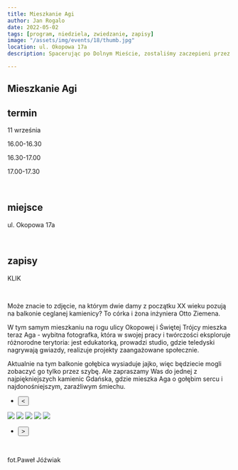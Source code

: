 ```yaml
---
title: Mieszkanie Agi
author: Jan Rogalo
date: 2022-05-02
tags: [program, niedziela, zwiedzanie, zapisy]
image: "/assets/img/events/18/thumb.jpg"
location: ul. Okopowa 17a
description: Spacerując po Dolnym Mieście, zostaliśmy zaczepieni przez nieznajomą osobę, która zaoferowała nam pomoc i zaprosiła do wnętrza lokalu, w którym pracuje. Tą osobą okazała się Danuta Płuzińska, a miejscem Inkubator Sąsiedzkiej Energii. I tak oto znaleźliśmy się w miejscu przepełnionym otwartością, życzliwością i energią!

---
```

<section class="section-services">
    <div class="services">

<h1 class="event-h1">Mieszkanie Agi</h1>

<h2 class="event-h2">termin</h2>
<p>
<p>11 września</p>
<p class="tab">16.00-16.30</p>
<p class="tab">16.30-17.00</p>
<p class="tab">17.00-17.30</p>
<br>
<h2 class="event-h2">miejsce</h2>
<p>ul. Okopowa 17a</p>
<br>
<h2 class="event-h2">zapisy</h2>
<p>KLIK</p>
<br>

<p>Może znacie to zdjęcie, na którym dwie damy z początku XX wieku pozują na balkonie ceglanej kamienicy? To córka i żona inżyniera Otto Ziemena.</p>
<p>W tym samym mieszkaniu na rogu ulicy Okopowej i Świętej Trójcy mieszka teraz Aga - wybitna fotografka, która w swojej pracy i twórczości eksploruje różnorodne terytoria: jest edukatorką, prowadzi studio, gdzie teledyski nagrywają gwiazdy, realizuje projekty zaangażowane społecznie.</p>
<p>Aktualnie na tym balkonie gołębica wysiaduje jajko, więc będziecie mogli zobaczyć go tylko przez szybę. Ale zapraszamy Was do jednej z najpiękniejszych kamienic Gdańska, gdzie mieszka Aga o gołębim sercu i najdonośniejszym, zaraźliwym śmiechu.
</p>
<div class="slider-container">
  <nav class="slider-nav">
    <ul>
      <li>
        <button class="previous">
          <span><</span>
        </button>
      </li>
</ul>
</nav>
  <div class="slider">
   <a href="/assets/img/events/18/TO.jpg"><img class="active" src="/assets/img/events/18/TO.jpg"></a>
   <a href="/assets/img/events/18/2.jpg"><img src="/assets/img/events/18/2.jpg"></a>
   <a href="/assets/img/events/18/3.jpg"><img src="/assets/img/events/18/3.jpg"></a>
  <a href="/assets/img/events/18/4.jpg"><img src="/assets/img/events/18/4.jpg"></a>
  <a href="/assets/img/events/18/5.jpg"><img src="/assets/img/events/18/5.jpg"></a>
  </div>
<nav class="slider-nav">
    <ul>
      <li>
        <button class="next">
          <span>></span>
        </button>
      </li>
    </ul>
  </nav>
</div>
<br>
<p>fot.Paweł Jóźwiak</p>
</section>
    <script src="/assets/scripts/slider.js"></script>

